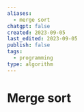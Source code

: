 ```yaml
---
aliases:
  - merge sort
chatgpt: false
created: 2023-09-05
last_edited: 2023-09-05
publish: false
tags:
  - programming
type: algorithm
---
```

# Merge sort
